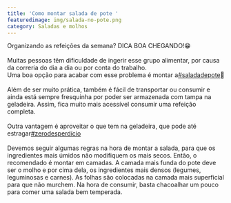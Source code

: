 ```yaml
---
title: 'Como montar salada de pote '
featuredimage: img/salada-no-pote.png
category: Saladas e molhos
---
```

Organizando as refeições da semana? DICA BOA CHEGANDO!😁\
\
Muitas pessoas têm dificuldade de ingerir esse grupo alimentar, por causa da correria do dia a dia ou por conta do trabalho.\
Uma boa opção para acabar com esse problema é montar a[\#saladadepote](https://www.instagram.com/explore/tags/saladadepote/)🥗\
\
Além de ser muito prática, também é fácil de transportar ou consumir e ainda está sempre fresquinha por poder ser armazenada com tampa na geladeira. Assim, fica muito mais acessível consumir uma refeição completa.\
\
Outra vantagem é aproveitar o que tem na geladeira, que pode até estragar[\#zerodesperdício](https://www.instagram.com/explore/tags/zerodesperd%C3%ADcio/)\
\
Devemos seguir algumas regras na hora de montar a salada, para que os ingredientes mais úmidos não modifiquem os mais secos. Então, o recomendado é montar em camadas. A camada mais funda do pote deve ser o molho e por cima dela, os ingredientes mais densos (legumes, leguminosas e carnes). As folhas são colocadas na camada mais superficial para que não murchem. Na hora de consumir, basta chacoalhar um pouco para comer uma salada bem temperada.